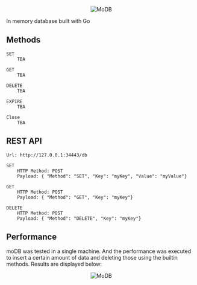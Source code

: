 <p align="center">
  <img alt="MoDB" src="https://user-images.githubusercontent.com/1941100/67701630-31647580-f9a8-11e9-9617-22f0c9053fde.png?style=centerme">
</p>

In memory database built with Go

## Methods
    SET
        TBA
        
    GET
        TBA
        
    DELETE
        TBA
        
    EXPIRE
        TBA
        
    Close
        TBA

## REST API
    Url: http://127.0.0.1:34443/db
    
    SET
        HTTP Method: POST
        Payload: { "Method": "SET", "Key": "myKey", "Value": "myValue"}
        
    GET
        HTTP Method: POST
        Payload: { "Method": "GET", "Key": "myKey"}
        
    DELETE
        HTTP Method: POST
        Payload: { "Method": "DELETE", "Key": "myKey"}
        
## Performance

moDB was tested in a single machine. And the performance was executed to 
insert a certain amount of data and deleting those using the builtin methods. 
Results are displayed below:

<p align="center">
  <img alt="MoDB" src="https://user-images.githubusercontent.com/1941100/67943511-d2d70b80-fbe2-11e9-9f91-ff1a88fe73a8.png">
</p>
